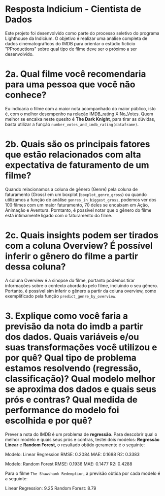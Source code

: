 # Resposta Indicium - Cientista de Dados
Este projeto foi desenvolvido como parte do processo seletivo do programa
Lighthouse da Indicium. O objetivo é realizar uma análise completa de dados
cinematográficos do IMDB para orientar o estúdio fictício "PProductions" sobre
qual tipo de filme deve ser o próximo a ser desenvolvido.

# 2a. Qual filme você recomendaria para uma pessoa que você não conhece?
Eu indicaria o filme com a maior nota acompanhado do maior público, isto é, com
o melhor desempenho na relação IMDB_rating X No_Votes. Quem melhor se encaixa
neste quesito é **The Dark Knight**, para tirar as dúvidas, basta utilizar a
função `number_votes_and_imdb_rating(dataframe)`.

# 2b. Quais são os principais fatores que estão relacionados com alta expectativa de faturamento de um filme?
Quando relacionamos a coluna de gênero (Genre) pela coluna de faturamento
(Gross) em um boxplot (`boxplot_genre_gross`) ou quando utilizamos a função de
análise `genres_in_biggest_gross`, podemos ver dos 100 filmes com um maior
faturamento, 70 deles se encaixam em Ação, Animação e Aventura. Porntanto, é
possível notar que o gênero do filme está intimamente ligado com o faturamento
do filme.

# 2c. Quais insights podem ser tirados com a coluna Overview? É possível inferir o gênero do filme a partir dessa coluna?
A coluna Overview é a sinopse do filme, portanto podemos tirar informações sobre
o contexto abordado pelo filme, incluindo o seu gênero. Portanto, é possível sim
inferir o gênero a partir da coluna overview, como exemplificado pela função
`predict_genre_by_overview`. 

# 3. Explique como você faria a previsão da nota do imdb a partir dos dados. Quais variáveis e/ou suas transformações você utilizou e por quê? Qual tipo de problema estamos resolvendo (regressão, classificação)? Qual modelo melhor se aproxima dos dados e quais seus prós e contras? Qual medida de performance do modelo foi escolhida e por quê?
Prever a nota do IMDB é um problema de **regressão**. Para descobrir qual o
melhor modelo e quais seus prós e contras, testei dois modelos: **Regressão Linear** 
e **Random Forest**, o resultado obtido geramente é o seguinte:

Modelo: Linear Regression
RMSE: 0.2084
MAE: 0.1688
R2: 0.3383

Modelo: Random Forest
RMSE: 0.1936
MAE: 0.1477
R2: 0.4288

Para o filme `The Shawshank Redemption`, a previsão obtida por cada modelo é a
seguinte:

Linear Regression: 9.25
Random Forest: 8.79


